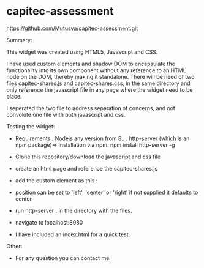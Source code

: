 # capitec-assessment

https://github.com/Mutusva/capitec-assessment.git

Summary:

This widget was created using  HTML5, Javascript and CSS.

I have used custom elements and shadow DOM to encapsulate the functionality into its own component without any reference to an HTML node on the DOM, 
thereby making it standalone.
There will be need of two files capitec-shares.js and capitec-shares.css, in the same directory and only reference the javascript file in any page where 
the widget need to be place.

I seperated the two file to address separation of concerns, and not convolute one file with both javascript and css.

Testing the widget:

 - Requirements
   . Nodejs any version from 8.*.*
   . http-server (which is an npm package)=> Installation via npm: npm install http-server -g

 - Clone this repository/download the javascript and css file
 - create an html page and reference the capitec-shares.js
 - add the custom element as this : <share-calculator position="left"></share-calculator>
 - position can be set to 'left', 'center' or 'right' if not supplied it defaults to center
 - run http-server . in the directory with the files.
 - navigate to localhost:8080
 
 - I have included an index.html for a quick test.
 

Other:
- For any question you can contact me.
